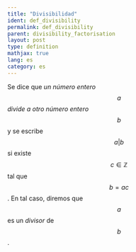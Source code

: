 ```yaml
---
title: "Divisibilidad"
ident: def_divisibility
permalink: def_divisibility
parent: divisibility_factorisation
layout: post
type: definition
mathjax: true
lang: es
category: es
---
```


Se dice que <i> un número entero $$a$$ divide a otro número entero $$b$$ </i> y se escribe $$a\vert b$$ si existe $$c\in\mathbb{Z}$$ tal que $$b=ac$$. En tal caso, diremos que $$a$$ es un <i>divisor</i> de $$b$$.